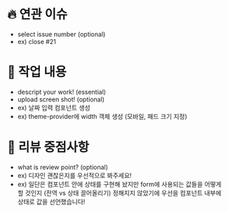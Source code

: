 # 🔥 연관 이슈
- select issue number (optional)
- ex) close #21

# 🚀 작업 내용
- descript your work! (essential)
- upload screen shot! (optional)
- ex) 날짜 입력 컴포넌트 생성
- ex) theme-provider에 width 객체 생성 (모바일, 패드 크기 지정)

# 💬 리뷰 중점사항
- what is review point? (optional)
- ex) 디자인 괜찮은지를 우선적으로 봐주세요!
- ex) 일단은 컴포넌트 안에 상태를 구현해 놨지만 form에 사용되는 값들을 어떻게 할 것인지 (전역 vs 상태 끌어올리기) 정해지지 않았기에 우선을 컴포넌트 내부에 상태로 값을 선언했습니다!

